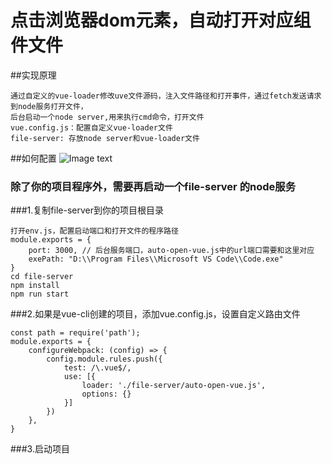 # 点击浏览器dom元素，自动打开对应组件文件

##实现原理
```
通过自定义的vue-loader修改uve文件源码，注入文件路径和打开事件，通过fetch发送请求到node服务打开文件，
后台启动一个node server,用来执行cmd命令，打开文件
vue.config.js：配置自定义vue-loader文件
file-server: 存放node server和vue-loader文件
```
##如何配置
![Image text](https://github.com/twtsn/auto-open-component-file/tree/main/public/demo.gif)

### 除了你的项目程序外，需要再启动一个file-server 的node服务
###1.复制file-server到你的项目根目录
```
打开env.js，配置启动端口和打开文件的程序路径
module.exports = {
    port: 3000, // 后台服务端口，auto-open-vue.js中的url端口需要和这里对应
    exePath: "D:\\Program Files\\Microsoft VS Code\\Code.exe"
}
cd file-server
npm install
npm run start
```
###2.如果是vue-cli创建的项目，添加vue.config.js，设置自定义路由文件
```
const path = require('path');
module.exports = {
    configureWebpack: (config) => {
        config.module.rules.push({
            test: /\.vue$/,
            use: [{
                loader: './file-server/auto-open-vue.js',
                options: {}
            }]
        })
    },
}
```
###3.启动项目


